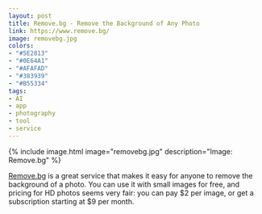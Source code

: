 ```yaml
---
layout: post
title: Remove.bg - Remove the Background of Any Photo
link: https://www.remove.bg/
image: removebg.jpg
colors:
- "#5E2813"
- "#0E64A1"
- "#AFAFAD"
- "#383939"
- "#B55334"
tags:
- AI
- app
- photography
- tool
- service
---
```


{% include image.html image="removebg.jpg" description="Image: Remove.bg" %}

[Remove.bg](https://www.remove.bg/) is a great service that makes it easy for anyone to remove the background of a photo. You can use it with small images for free, and pricing for HD photos seems very fair: you can pay $2 per image, or get a subscription starting at $9 per month.
